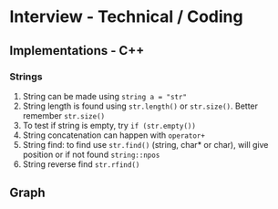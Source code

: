 # Interview - Technical / Coding

## Implementations - C++
### Strings
1. String can be made using `string a = "str"`
2. String length is found using `str.length()` or `str.size()`. Better remember `str.size()`
3. To test if string is empty, try `if (str.empty())`
4. String concatenation can happen with `operator+`
5. String find: to find use `str.find()` (string, char\* or char), will give position or if not found `string::npos`
6. String reverse find `str.rfind()`
 

## Graph

